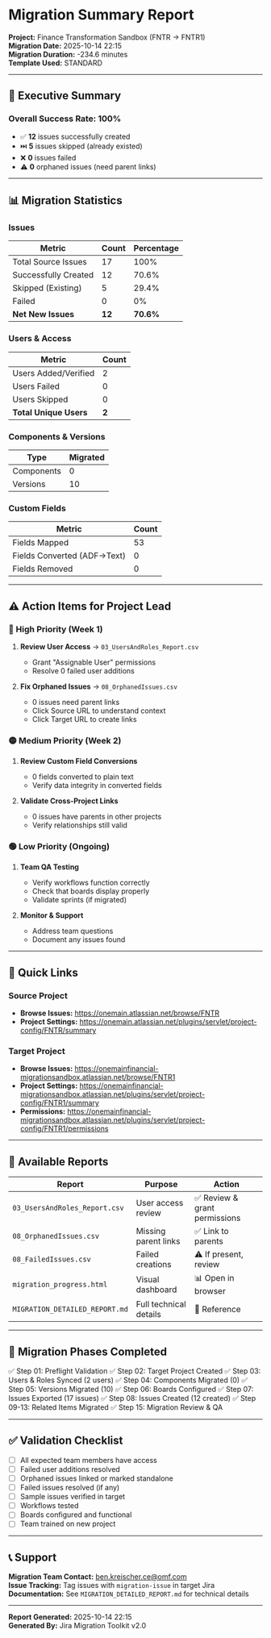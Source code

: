 # Migration Summary Report

**Project:** Finance Transformation Sandbox (FNTR → FNTR1)  
**Migration Date:** 2025-10-14 22:15  
**Migration Duration:** -234.6 minutes  
**Template Used:** STANDARD

---

## 🎯 Executive Summary

### Overall Success Rate: **100%**

- ✅ **12** issues successfully created
- ⏭️ **5** issues skipped (already existed)
- ❌ **0** issues failed
- ⚠️ **0** orphaned issues (need parent links)

---

## 📊 Migration Statistics

### Issues
| Metric | Count | Percentage |
|--------|-------|------------|
| Total Source Issues | 17 | 100% |
| Successfully Created | 12 | 70.6% |
| Skipped (Existing) | 5 | 29.4% |
| Failed | 0 | 0% |
| **Net New Issues** | **12** | **70.6%** |

### Users & Access
| Metric | Count |
|--------|-------|
| Users Added/Verified | 2 |
| Users Failed | 0 |
| Users Skipped | 0 |
| **Total Unique Users** | **2** |

### Components & Versions
| Type | Migrated |
|------|----------|
| Components | 0 |
| Versions | 10 |

### Custom Fields
| Metric | Count |
|--------|-------|
| Fields Mapped | 53 |
| Fields Converted (ADF→Text) | 0 |
| Fields Removed | 0 |

---

## ⚠️ Action Items for Project Lead

### 🔴 High Priority (Week 1)
1. **Review User Access** → `03_UsersAndRoles_Report.csv`
   - Grant "Assignable User" permissions
   - Resolve 0 failed user additions

2. **Fix Orphaned Issues** → `08_OrphanedIssues.csv`
   - 0 issues need parent links
   - Click Source URL to understand context
   - Click Target URL to create links



### 🟡 Medium Priority (Week 2)
1. **Review Custom Field Conversions**
   - 0 fields converted to plain text
   - Verify data integrity in converted fields

2. **Validate Cross-Project Links**
   - 0 issues have parents in other projects
   - Verify relationships still valid

### 🟢 Low Priority (Ongoing)
1. **Team QA Testing**
   - Verify workflows function correctly
   - Check that boards display properly
   - Validate sprints (if migrated)

2. **Monitor & Support**
   - Address team questions
   - Document any issues found

---

## 🔗 Quick Links

### Source Project
- **Browse Issues:** https://onemain.atlassian.net/browse/FNTR
- **Project Settings:** https://onemain.atlassian.net/plugins/servlet/project-config/FNTR/summary

### Target Project
- **Browse Issues:** https://onemainfinancial-migrationsandbox.atlassian.net/browse/FNTR1
- **Project Settings:** https://onemainfinancial-migrationsandbox.atlassian.net/plugins/servlet/project-config/FNTR1/summary
- **Permissions:** https://onemainfinancial-migrationsandbox.atlassian.net/plugins/servlet/project-config/FNTR1/permissions

---

## 📁 Available Reports

| Report | Purpose | Action |
|--------|---------|--------|
| `03_UsersAndRoles_Report.csv` | User access review | ✅ Review & grant permissions |
| `08_OrphanedIssues.csv` | Missing parent links | ✅ Link to parents |
| `08_FailedIssues.csv` | Failed creations | ⚠️ If present, review |
| `migration_progress.html` | Visual dashboard | 📊 Open in browser |
| `MIGRATION_DETAILED_REPORT.md` | Full technical details | 📖 Reference |

---

## 🎯 Migration Phases Completed

✅ Step 01: Preflight Validation
✅ Step 02: Target Project Created
✅ Step 03: Users & Roles Synced (2 users)
✅ Step 04: Components Migrated (0)
✅ Step 05: Versions Migrated (10)
✅ Step 06: Boards Configured
✅ Step 07: Issues Exported (17 issues)
✅ Step 08: Issues Created (12 created)
✅ Step 09-13: Related Items Migrated
✅ Step 15: Migration Review & QA

---

## ✅ Validation Checklist

- [ ] All expected team members have access
- [ ] Failed user additions resolved
- [ ] Orphaned issues linked or marked standalone
- [ ] Failed issues resolved (if any)
- [ ] Sample issues verified in target
- [ ] Workflows tested
- [ ] Boards configured and functional
- [ ] Team trained on new project

---

## 📞 Support

**Migration Team Contact:** ben.kreischer.ce@omf.com  
**Issue Tracking:** Tag issues with `migration-issue` in target Jira  
**Documentation:** See `MIGRATION_DETAILED_REPORT.md` for technical details

---

**Report Generated:** 2025-10-14 22:15  
**Generated By:** Jira Migration Toolkit v2.0


